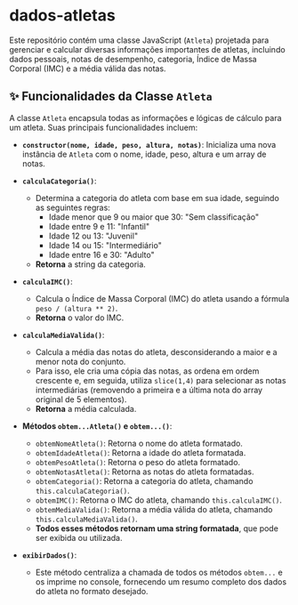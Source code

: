 # dados-atletas

Este repositório contém uma classe JavaScript (`Atleta`) projetada para gerenciar e calcular diversas informações importantes de atletas, incluindo dados pessoais, notas de desempenho, categoria, Índice de Massa Corporal (IMC) e a média válida das notas.

## ✨ Funcionalidades da Classe `Atleta`

A classe `Atleta` encapsula todas as informações e lógicas de cálculo para um atleta. Suas principais funcionalidades incluem:

* **`constructor(nome, idade, peso, altura, notas)`**: Inicializa uma nova instância de `Atleta` com o nome, idade, peso, altura e um array de notas.

* **`calculaCategoria()`**:
    * Determina a categoria do atleta com base em sua idade, seguindo as seguintes regras:
        * Idade menor que 9 ou maior que 30: "Sem classificação"
        * Idade entre 9 e 11: "Infantil"
        * Idade 12 ou 13: "Juvenil"
        * Idade 14 ou 15: "Intermediário"
        * Idade entre 16 e 30: "Adulto"
    * **Retorna** a string da categoria.

* **`calculaIMC()`**:
    * Calcula o Índice de Massa Corporal (IMC) do atleta usando a fórmula `peso / (altura ** 2)`.
    * **Retorna** o valor do IMC.

* **`calculaMediaValida()`**:
    * Calcula a média das notas do atleta, desconsiderando a maior e a menor nota do conjunto.
    * Para isso, ele cria uma cópia das notas, as ordena em ordem crescente e, em seguida, utiliza `slice(1,4)` para selecionar as notas intermediárias (removendo a primeira e a última nota do array original de 5 elementos).
    * **Retorna** a média calculada.

* **Métodos `obtem...Atleta()` e `obtem...()`**:
    * `obtemNomeAtleta()`: Retorna o nome do atleta formatado.
    * `obtemIdadeAtleta()`: Retorna a idade do atleta formatada.
    * `obtemPesoAtleta()`: Retorna o peso do atleta formatado.
    * `obtemNotasAtleta()`: Retorna as notas do atleta formatadas.
    * `obtemCategoria()`: Retorna a categoria do atleta, chamando `this.calculaCategoria()`.
    * `obtemIMC()`: Retorna o IMC do atleta, chamando `this.calculaIMC()`.
    * `obtemMediaValida()`: Retorna a média válida do atleta, chamando `this.calculaMediaValida()`.
    * **Todos esses métodos retornam uma string formatada**, que pode ser exibida ou utilizada.

* **`exibirDados()`**:
    * Este método centraliza a chamada de todos os métodos `obtem...` e os imprime no console, fornecendo um resumo completo dos dados do atleta no formato desejado.
